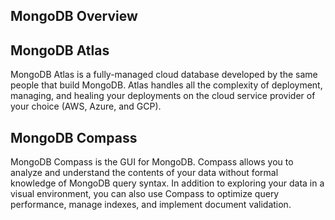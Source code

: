 ## MongoDB Overview

## MongoDB Atlas

MongoDB Atlas is a fully-managed cloud database developed by the same people that build MongoDB. Atlas handles all the complexity of deployment, managing, and healing your deployments on the cloud service provider of your choice (AWS, Azure, and GCP).

## MongoDB Compass

MongoDB Compass is the GUI for MongoDB. Compass allows you to analyze and understand the contents of your data without formal knowledge of MongoDB query syntax. In addition to exploring your data in a visual environment, you can also use Compass to optimize query performance, manage indexes, and implement document validation.


